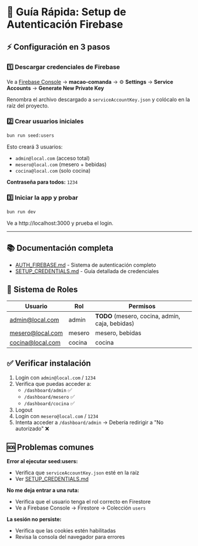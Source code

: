 # 🚀 Guía Rápida: Setup de Autenticación Firebase

## ⚡ Configuración en 3 pasos

### 1️⃣ Descargar credenciales de Firebase

Ve a [Firebase Console](https://console.firebase.google.com/) → **macao-comanda** → ⚙️ **Settings** → **Service Accounts** → **Generate New Private Key**

Renombra el archivo descargado a `serviceAccountKey.json` y colócalo en la raíz del proyecto.

### 2️⃣ Crear usuarios iniciales

```bash
bun run seed:users
```

Esto creará 3 usuarios:
- `admin@local.com` (acceso total)
- `mesero@local.com` (mesero + bebidas)
- `cocina@local.com` (solo cocina)

**Contraseña para todos:** `1234`

### 3️⃣ Iniciar la app y probar

```bash
bun run dev
```

Ve a http://localhost:3000 y prueba el login.

---

## 📚 Documentación completa

- [AUTH_FIREBASE.md](./docs/AUTH_FIREBASE.md) - Sistema de autenticación completo
- [SETUP_CREDENTIALS.md](./SETUP_CREDENTIALS.md) - Guía detallada de credenciales

## 🔐 Sistema de Roles

| Usuario | Rol | Permisos |
|---------|-----|----------|
| admin@local.com | admin | **TODO** (mesero, cocina, admin, caja, bebidas) |
| mesero@local.com | mesero | mesero, bebidas |
| cocina@local.com | cocina | cocina |

## ✅ Verificar instalación

1. Login con `admin@local.com` / `1234`
2. Verifica que puedas acceder a:
   - `/dashboard/admin` ✅
   - `/dashboard/mesero` ✅
   - `/dashboard/cocina` ✅
3. Logout
4. Login con `mesero@local.com` / `1234`
5. Intenta acceder a `/dashboard/admin` → Debería redirigir a "No autorizado" ❌

## 🆘 Problemas comunes

**Error al ejecutar seed:users:**
- Verifica que `serviceAccountKey.json` esté en la raíz
- Ver [SETUP_CREDENTIALS.md](./SETUP_CREDENTIALS.md)

**No me deja entrar a una ruta:**
- Verifica que el usuario tenga el rol correcto en Firestore
- Ve a Firebase Console → Firestore → Colección `users`

**La sesión no persiste:**
- Verifica que las cookies estén habilitadas
- Revisa la consola del navegador para errores
